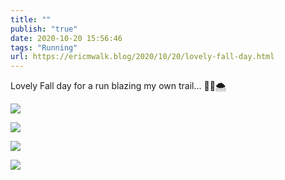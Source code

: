 ```yaml
---
title: ""
publish: "true"
date: 2020-10-20 15:56:46
tags: "Running"
url: https://ericmwalk.blog/2020/10/20/lovely-fall-day.html
---
```


Lovely Fall day for a run blazing my own trail... 🍂🏃🌨️

![](https://ericmwalk.blog/uploads/2020/7efb967f3b.jpg)

![](https://ericmwalk.blog/uploads/2020/49f8a54826.jpg)

![](https://ericmwalk.blog/uploads/2020/8c1e550117.jpg)

![](https://ericmwalk.blog/uploads/2020/62100fddd2.jpg)